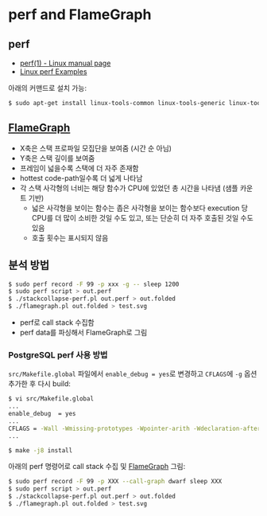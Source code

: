 # perf and FlameGraph

## perf

- [perf(1) - Linux manual page](http://man7.org/linux/man-pages/man1/perf.1.html)
- [Linux perf Examples](http://www.brendangregg.com/perf.html)

아래의 커맨드로 설치 가능:

```bash
$ sudo apt-get install linux-tools-common linux-tools-generic linux-tools-`uname -r`
```

## [FlameGraph](http://www.brendangregg.com/FlameGraphs)

- X축은 스택 프로파일 모집단을 보여줌 (시간 순 아님)
- Y축은 스택 깊이를 보여줌
- 프레임이 넓을수록 스택에 더 자주 존재함
- hottest code-path일수록 더 넓게 나타남
- 각 스택 사각형의 너비는 해당 함수가 CPU에 있었던 총 시간을 나타냄 (샘플 카운트 기반)
    - 넓은 사각형을 보이는 함수는 좁은 사각형을 보이는 함수보다 execution 당 CPU를 더 많이 소비한 것일 수도 있고, 또는 단순히 더 자주 호출된 것일 수도 있음
    - 호출 횟수는 표시되지 않음

## 분석 방법

```bash
$ sudo perf record -F 99 -p xxx -g -- sleep 1200
$ sudo perf script > out.perf
$ ./stackcollapse-perf.pl out.perf > out.folded
$ ./flamegraph.pl out.folded > test.svg
```

- perf로 call stack 수집함
- perf data를 파싱해서 FlameGraph로 그림

### PostgreSQL perf 사용 방법

`src/Makefile.global` 파일에서 `enable_debug = yes`로 변경하고 `CFLAGS`에 `-g` 옵션 추가한 후 다시 build:

```bash
$ vi src/Makefile.global
...
enable_debug  = yes
...
CFLAGS = -Wall -Wmissing-prototypes -Wpointer-arith -Wdeclaration-after-statement -Wendif-labels -Wmissing-format-attribute -Wformat-security -fno-strict-aliasing -fwrapv -fexcess-precision=standard -g -O2
...

$ make -j8 install
``` 

아래의 perf 명령어로 call stack 수집 및 [FlameGraph](https://www.dropbox.com/sh/fgyevvo7tnyuk0q/AAB7i4ncA7sBJtWMY2SbHy9Ua?dl=0) 그림:

```bash
$ sudo perf record -F 99 -p XXX --call-graph dwarf sleep XXX
$ sudo perf script > out.perf
$ ./stackcollapse-perf.pl out.perf > out.folded
$ ./flamegraph.pl out.folded > test.svg
```